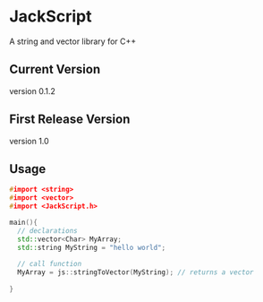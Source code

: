 # JackScript
A string and vector library for C++

## Current Version 
version 0.1.2

## First Release Version
version 1.0

## Usage
```c++
#import <string>
#import <vector>
#import <JackScript.h>

main(){
  // declarations
  std::vector<Char> MyArray;
  std::string MyString = "hello world";
  
  // call function
  MyArray = js::stringToVector(MyString); // returns a vector
  
}
```
